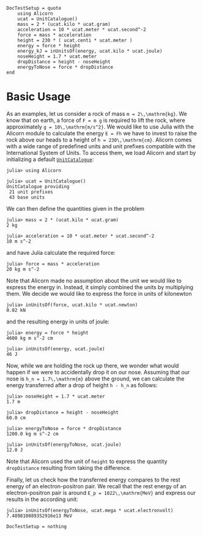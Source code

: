 ```@meta
DocTestSetup = quote
    using Alicorn
    ucat = UnitCatalogue()
    mass = 2 * (ucat.kilo * ucat.gram)
    acceleration = 10 * ucat.meter * ucat.second^-2
    force = mass * acceleration
    height = 230 * ( ucat.centi * ucat.meter )
    energy = force * height
    energy_kJ = inUnitsOf(energy, ucat.kilo * ucat.joule)
    noseHeight = 1.7 * ucat.meter
    dropDistance = height - noseHeight
    energyToNose = force * dropDistance
end
```

# Basic Usage

As an examples, let us consider a rock of mass ``m = 2\,\mathrm{kg}``. We know that on earth, a force of ``F = m g`` is required to lift the rock, where approximately ``g = 10\,\mathrm{m/s^2}``. We would like to use Julia with the Alicorn module to calculate the energy ``E = Fh`` we have to invest to raise the rock above our heads to a height of ``h = 230\,\mathrm{cm}``. Alicorn comes with a wide range of predefined units and unit prefixes compatible with the International System of Units. To access them, we load Alicorn and start by initializing a default [`UnitCatalogue`](@ref):
```jldoctest
julia> using Alicorn

julia> ucat = UnitCatalogue()
UnitCatalogue providing
 21 unit prefixes
 43 base units
```
We can then define the quantities given in the problem
```jldoctest
julia> mass = 2 * (ucat.kilo * ucat.gram)
2 kg

julia> acceleration = 10 * ucat.meter * ucat.second^-2
10 m s^-2
```
and have Julia calculate the required force:
```jldoctest
julia> force = mass * acceleration
20 kg m s^-2
```
Note that Alicorn made no assumption about the unit we would like to express the energy in. Instead, it simply combined the units by multiplying them. We decide we would like to express the force in units of kilonewton
```jldoctest
julia> inUnitsOf(force, ucat.kilo * ucat.newton)
0.02 kN
```
and the resulting energy in units of joule:
```jldoctest
julia> energy = force * height
4600 kg m s^-2 cm

julia> inUnitsOf(energy, ucat.joule)
46 J
```
Now, while we are holding the rock up there, we wonder what would happen if we were to accidentally drop it on our nose. Assuming that our nose is ``h_n = 1.7\,\mathrm{m}`` above the ground, we can calculate the energy transferred after a drop of height ``h - h_n`` as follows:
```jldoctest
julia> noseHeight = 1.7 * ucat.meter
1.7 m

julia> dropDistance = height - noseHeight
60.0 cm

julia> energyToNose = force * dropDistance
1200.0 kg m s^-2 cm

julia> inUnitsOf(energyToNose, ucat.joule)
12.0 J
```
Note that Alicorn used the unit of `height` to express the quantity `dropDistance` resulting from taking the difference.

Finally, let us check how the transferred energy compares to the rest energy of an electron-positron pair. We recall that the rest energy of an electron-positron pair is around ``E_p = 1022\,\mathrm{MeV}`` and express our results in the according unit:
```jldoctest
julia> inUnitsOf(energyToNose, ucat.mega * ucat.electronvolt)
7.489810889352916e13 MeV
```

```@meta
DocTestSetup = nothing
```
